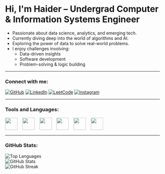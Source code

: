 # Hi, I'm Haider – Undergrad Computer & Information Systems Engineer

- Passionate about data science, analytics, and emerging tech.
- Currently diving deep into the world of algorithms and AI.
- Exploring the power of data to solve real-world problems.
- I enjoy challenges involving:
  - Data-driven insights
  - Software development
  - Problem-solving & logic building

---

### Connect with me:

[![GitHub](https://img.shields.io/badge/GitHub-000?style=for-the-badge&logo=github&logoColor=white)](https://github.com/SMHaider-Zaidi)
[![LinkedIn](https://img.shields.io/badge/LinkedIn-0077B5?style=for-the-badge&logo=linkedin&logoColor=white)](https://linkedin.com/in/haider-zaidi344b79312)
[![LeetCode](https://img.shields.io/badge/LeetCode-FFA116?style=for-the-badge&logo=leetcode&logoColor=black)](https://leetcode.com/SMHZ-05)
[![Instagram](https://img.shields.io/badge/Instagram-E4405F?style=for-the-badge&logo=instagram&logoColor=white)](https://instagram.com/haiderr.zaidi)

---

### Tools and Languages:

<p>
  <img src="https://cdn.jsdelivr.net/gh/devicons/devicon/icons/python/python-original.svg" width="40" height="40"/> &nbsp;&nbsp;
  <img src="https://img.icons8.com/color/48/power-bi.png" width="40" height="40"/> &nbsp;&nbsp;
  <img src="https://upload.wikimedia.org/wikipedia/commons/8/87/Sql_data_base_with_logo.png" width="40" height="40"/> &nbsp;&nbsp;
  <img src="https://cdn.jsdelivr.net/gh/devicons/devicon/icons/git/git-original.svg" width="40" height="40"/> &nbsp;&nbsp;
  <img src="https://img.icons8.com/color/48/canva.png" width="40" height="40"/> &nbsp;&nbsp;
  <img src="https://cdn.jsdelivr.net/gh/devicons/devicon/icons/figma/figma-original.svg" width="40" height="40"/>
</p>



---

### GitHub Stats:

![Top Languages](https://github-readme-stats.vercel.app/api/top-langs/?username=SMHaider-Zaidi&layout=compact&theme=default)  
![GitHub Stats](https://github-readme-stats.vercel.app/api?username=SMHaider-Zaidi&show_icons=true&theme=default)  
![GitHub Streak](https://github-readme-streak-stats.herokuapp.com/?user=SMHaider-Zaidi)


